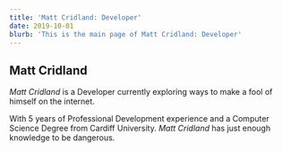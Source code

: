 ```yaml
---
title: 'Matt Cridland: Developer'
date: 2019-10-01
blurb: 'This is the main page of Matt Cridland: Developer'
---
```

## Matt Cridland

*Matt Cridland* is a Developer currently exploring ways to make a fool of himself on the internet.

With 5 years of Professional Development experience and a Computer Science Degree from Cardiff University. *Matt Cridland* has just enough knowledge to be dangerous.

